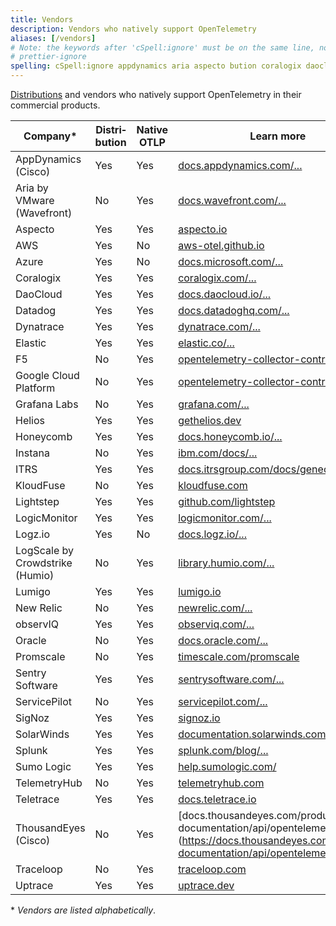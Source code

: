 ```yaml
---
title: Vendors
description: Vendors who natively support OpenTelemetry
aliases: [/vendors]
# Note: the keywords after 'cSpell:ignore' must be on the same line, no wrapping, hence the Prettier ignore directive
# prettier-ignore
spelling: cSpell:ignore appdynamics aria aspecto bution coralogix daocloud datadoghq distri dynatrace gethelios grafana humio Instana kloudfuse lightstep logz logicmonitor lumigo observiq promscale sentrysoftware signoz solarwinds splunk sumologic thousandeyes uptrace vmware wavefront
---
```


[Distributions](/docs/concepts/distributions/) and vendors who natively support
OpenTelemetry in their commercial products.

<!-- prettier-ignore -->
| Company\*                  | Distri&shy;bution | Native OTLP | Learn more
| -------------------------- | ----------------- | ----------- | -----------
| AppDynamics (Cisco)        | Yes               | Yes         | [docs.appdynamics.com/...](https://docs.appdynamics.com/latest/en/application-monitoring/appdynamics-for-opentelemetry)
| Aria by VMware (Wavefront) | No                | Yes         | [docs.wavefront.com/...](https://docs.wavefront.com/opentelemetry_tracing.html)
| Aspecto                    | Yes               | Yes         | [aspecto.io](https://www.aspecto.io)
| AWS                        | Yes               | No          | [aws-otel.github.io](https://aws-otel.github.io)
| Azure                      | Yes               | No          | [docs.microsoft.com/...](https://docs.microsoft.com/azure/azure-monitor/app/opentelemetry-overview)
| Coralogix                  | Yes               | Yes         | [coralogix.com/...](https://coralogix.com/docs/opentelemetry/)
| DaoCloud                   | Yes               | Yes         | [docs.daocloud.io/...](https://docs.daocloud.io/en/insight/06UserGuide/01quickstart/otel/otel/)
| Datadog                    | Yes               | Yes         | [docs.datadoghq.com/...](https://docs.datadoghq.com/tracing/setup_overview/open_standards)
| Dynatrace                  | Yes               | Yes         | [dynatrace.com/...](https://www.dynatrace.com/support/help/how-to-use-dynatrace/transactions-and-services/service-monitoring-settings/opentelemetry/)
| Elastic                    | Yes               | Yes         | [elastic.co/...](https://www.elastic.co/guide/en/apm/get-started/current/open-telemetry-elastic.html)
| F5                         | No                | Yes         | [opentelemetry-collector-contrib/...](https://github.com/open-telemetry/opentelemetry-collector-contrib/tree/main/exporter/f5cloudexporter)
| Google Cloud Platform      | No                | Yes         | [opentelemetry-collector-contrib/...](https://github.com/open-telemetry/opentelemetry-collector-contrib/tree/main/exporter/googlecloudexporter)
| Grafana Labs               | No                | Yes         | [grafana.com/...](https://grafana.com/oss/opentelemetry/)
| Helios                     | Yes               | Yes         | [gethelios.dev](https://gethelios.dev/)
| Honeycomb                  | Yes               | Yes         | [docs.honeycomb.io/...](https://docs.honeycomb.io/getting-data-in/)
| Instana                    | No                | Yes         | [ibm.com/docs/...](https://www.ibm.com/docs/en/obi/current?topic=apis-opentelemetry)
| ITRS                       | Yes               | Yes         | [docs.itrsgroup.com/docs/geneos/...](https://docs.itrsgroup.com/docs/geneos/data-collection/opentelemetry/current/opentelemetry.html)
| KloudFuse                  | No                | Yes         | [kloudfuse.com](https://kloudfuse.atlassian.net/wiki/spaces/EX/pages/753860609/APM#Sending-traces-to-Kloudfuse-data-plane%3A)
| Lightstep                  | Yes               | Yes         | [github.com/lightstep](https://github.com/lightstep?q=launcher)
| LogicMonitor               | Yes               | Yes         | [logicmonitor.com/...](https://www.logicmonitor.com/support/tracing/getting-started-with-tracing)
| Logz.io                    | Yes               | No          | [docs.logz.io/...](https://docs.logz.io/shipping/tracing-sources/opentelemetry.html#overview)
| LogScale by Crowdstrike (Humio)| No            | Yes         | [library.humio.com/...](https://library.humio.com/falcon-logscale/log-shippers-opentelemetry.html)
| Lumigo                     | Yes               | Yes         | [lumigo.io](https://docs.lumigo.io/docs/opentelemetry)
| New Relic                  | No                | Yes         | [newrelic.com/...](https://newrelic.com/solutions/opentelemetry)
| observIQ                   | Yes               | Yes         | [observiq.com/...](https://docs.bindplane.observiq.com)
| Oracle                     | No                | Yes         | [docs.oracle.com/...](https://docs.oracle.com/en-us/iaas/application-performance-monitoring/doc/configure-open-source-tracing-systems.html#GUID-4D941163-F357-4839-8B06-688876D4C61F)
| Promscale                  | No                | Yes         | [timescale.com/promscale](https://www.timescale.com/promscale)
| Sentry Software            | Yes               | Yes         | [sentrysoftware.com/...](https://www.sentrysoftware.com/products/hardware-sentry-opentelemetry-collector.html)
| ServicePilot               | No                | Yes         | [servicepilot.com/...](https://www.servicepilot.com/en/doc/apm#opentelemetry)
| SigNoz                     | Yes               | Yes         | [signoz.io](https://signoz.io)
| SolarWinds                 | Yes               | Yes         | [documentation.solarwinds.com/...](https://documentation.solarwinds.com/en/success_center/observability/default.htm#cshid=third-otel-integration)
| Splunk                     | Yes               | Yes         | [splunk.com/blog/...](https://www.splunk.com/en_us/blog/conf-splunklive/announcing-native-opentelemetry-support-in-splunk-apm.html)
| Sumo Logic                 | Yes               | Yes         | [help.sumologic.com/](https://help.sumologic.com/docs/apm/traces/quickstart/)
| TelemetryHub               | No                | Yes         | [telemetryhub.com](https://app.telemetryhub.com/docs)
| Teletrace                  | Yes               | Yes         | [docs.teletrace.io](https://docs.teletrace.io/)
| ThousandEyes (Cisco)       | No                | Yes         | [docs.thousandeyes.com/product-documentation/api/opentelemetry] (https://docs.thousandeyes.com/product-documentation/api/opentelemetry)
| Traceloop                  | No                | Yes         | [traceloop.com](https://www.traceloop.com)
| Uptrace                    | Yes               | Yes         | [uptrace.dev](https://uptrace.dev)

\* _Vendors are listed alphabetically_.
